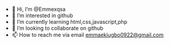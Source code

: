 - 👋 Hi, I’m @Emmexqsa
- 👀 I’m interested in github
- 🌱 I’m currently learning html,css,javascript,php
- 💞️ I’m looking to collaborate on github
- 📫 How to reach me via email emmaekiugbo0922@gmail.com

<!---
Emmexqsa/Emmexqsa is a ✨ special ✨ repository because its `README.md` (this file) appears on your GitHub profile.
You can click the Preview link to take a look at your changes.
--->
